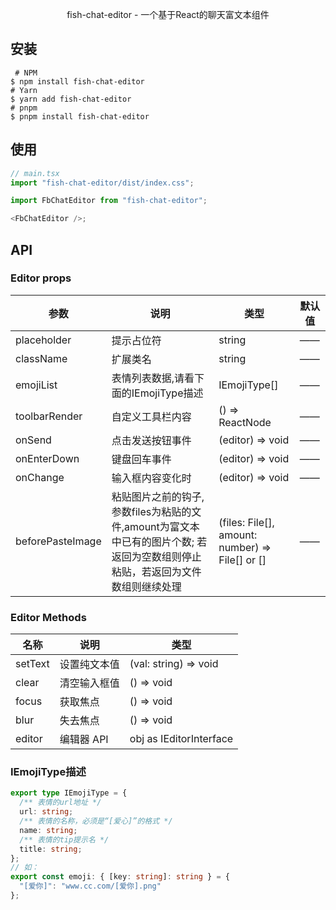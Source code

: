 <!--shell
 * @Date: 2023-12-30 11:43:31
 * @Description: Modify here please
-->

<p align="center">fish-chat-editor - 一个基于React的聊天富文本组件</p>

## 安装

```shell
 # NPM
$ npm install fish-chat-editor
# Yarn
$ yarn add fish-chat-editor
# pnpm
$ pnpm install fish-chat-editor
```

## 使用

```js
// main.tsx
import "fish-chat-editor/dist/index.css";
```

```js
import FbChatEditor from "fish-chat-editor";

<FbChatEditor />;
```

## API

### Editor props

| 参数             | 说明                                                                                                                           | 类型                                            | 默认值 |
| ---------------- | ------------------------------------------------------------------------------------------------------------------------------ | ----------------------------------------------- | ------ |
| placeholder      | 提示占位符                                                                                                                     | string                                          | ——     |
| className        | 扩展类名                                                                                                                       | string                                          | ——     |
| emojiList        | 表情列表数据,请看下面的IEmojiType描述                                                                                          | IEmojiType[]                                    | ——     |
| toolbarRender    | 自定义工具栏内容                                                                                                               | () => ReactNode                                 | ——     |
| onSend           | 点击发送按钮事件                                                                                                               | (editor) => void                                | ——     |
| onEnterDown      | 键盘回车事件                                                                                                                   | (editor) => void                                | ——     |
| onChange         | 输入框内容变化时                                                                                                               | (editor) => void                                | ——     |
| beforePasteImage | 粘贴图片之前的钩子, 参数files为粘贴的文件,amount为富文本中已有的图片个数; 若返回为空数组则停止粘贴，若返回为文件数组则继续处理 | (files: File[], amount: number) => File[] or [] | ——     |

### Editor Methods

| 名称    | 说明         | 类型                    |
| ------- | ------------ | ----------------------- |
| setText | 设置纯文本值 | (val: string) => void   |
| clear   | 清空输入框值 | () => void              |
| focus   | 获取焦点     | () => void              |
| blur    | 失去焦点     | () => void              |
| editor  | 编辑器 API   | obj as IEditorInterface |

### IEmojiType描述

```ts
export type IEmojiType = {
  /** 表情的url地址 */
  url: string;
  /** 表情的名称，必须是“[爱心]”的格式 */
  name: string;
  /** 表情的tip提示名 */
  title: string;
};
// 如：
export const emoji: { [key: string]: string } = {
  "[爱你]": "www.cc.com/[爱你].png"
};
```
